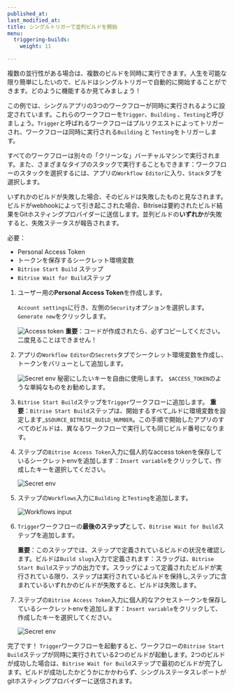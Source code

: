 ```yaml
---
published_at:
last_modified_at:
title: シングルトリガーで並列ビルドを開始
menu:
  triggering-builds:
    weight: 11

---
```

複数の並行性がある場合は、複数のビルドを同時に実行できます。人生を可能な限り簡単にしたいので、ビルドはシングルトリガーで自動的に開始することができます。どのように機能するか見てみましょう！

この例では、シングルアプリの3つのワークフローが同時に実行されるように設定されています。これらのワークフローを`Trigger`、`Building` 、`Testing`と呼びましょう。`Trigger`と呼ばれるワークフローはプルリクエストによってトリガーされ、ワークフローは同時に実行される`Building` と `Testing`をトリガーします。

すべてのワークフローは別々の「クリーンな」バーチャルマシンで実行されます。また、さまざまなタイプのスタックで実行することもできます：ワークフローのスタックを選択するには、アプリの`Workflow Editor`に入り、`Stack`タブを選択します。

いずれかのビルドが失敗した場合、そのビルドは失敗したものと見なされます。ビルドがwebhookによって引き起こされた場合、Bitriseは要約されたビルド結果をGitホスティングプロバイダーに送信します。並列ビルドの**いずれか**が失敗すると、失敗ステータスが報告されます。

必要：

* Personal Access Token
* トークンを保存するシークレット環境変数
* `Bitrise Start Build` ステップ
* `Bitrise Wait for Build`ステップ

1. ユーザー用の**Personal Access Token**を作成します。

   `Account settings`に行き、左側の`Security`オプションを選択します。 `Generate new`をクリックします。

   ![Access token](/img/getting-started/triggering-builds/generate-token.png) **重要**：コードが作成されたら、必ずコピーしてください。二度見ることはできません！
2. アプリの`Workflow Editor`の`Secrets`タブでシークレット環境変数を作成し、トークンをバリューとして追加します。

   ![Secret env](/img/getting-started/triggering-builds/secret_token.png)  秘密にしたいキーを自由に使用します。 `$ACCESS_TOKEN`のような単純なものをお勧めします。
3. `Bitrise Start Build`ステップを`Trigger`ワークフローに追加します。 **重要**：`Bitrise Start Build`ステップは、開始するすべて_ルドに環境変数を設定します_`$SOURCE_BITRISE_BUILD_NUMBER`。この手順で開始したアプリのすべてのビルドは、異なるワークフローで実行しても同じビルド番号になります。
4. ステップの`Bitrise Access Token`入力に個人的なaccess tokenを保存しているシークレットenvを追加します：`Insert variable`をクリックして、作成したキーを選択してください。

   ![Secret env](/img/getting-started/triggering-builds/access-token-input.png)
5. ステップの`Workflows`入力に`Building` と`Testing`を追加します。

   ![Workflows input](/img/getting-started/triggering-builds/workflows-input.png)
6. `Trigger`ワークフローの**最後のステップ**として、`Bitrise Wait for Build`ステップを追加します。

   **重要**：このステップでは、ステップで定義されているビルドの状況を確認します。ビルドは`Build slugs`入力で定義されます：スラッグは、`Bitrise Start Build`ステップの出力です。スラッグによって定義されたビルドが実行されている限り、ステップは実行されているビルドを保持し,ステップに含まれているいずれかのビルドが失敗すると、ビルドは失敗します。
7. ステップの`Bitrise Access Token`入力に個人的なアクセストークンを保存しているシークレットenvを追加します：`Insert variable`をクリックして、作成したキーを選択してください。

   ![Secret env](/img/getting-started/triggering-builds/access-token-input.png)

完了です！ `Trigger`ワークフローを起動すると、ワークフローの`Bitrise Start Build`ステップが同時に実行されている2つのビルドが起動します。2つのビルドが成功した場合は、`Bitrise Wait for Build`ステップで最初のビルドが完了します。ビルドが成功したかどうかにかかわらず、シングルステータスレポートがgitホスティングプロバイダーに送信されます。